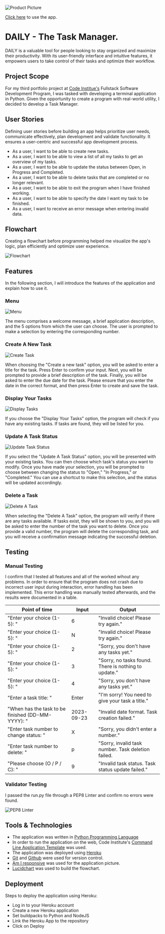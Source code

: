 ![Product Picture](images/am-i-responsive.jpg)

[Click here](https://daily-task-manager-a1eb82a65d82.herokuapp.com/) to use the app.

# DAILY - The Task Manager.

DAILY is a valuable tool for people looking to stay organized and maximize their productivity. With its user-friendly interface and intuitive features, it empowers users to take control of their tasks and optimize their workflow.

## Project Scope

For my third portfolio project at [Code Institue's](https://codeinstitute.net/) Fullstack Software Development Program, I was tasked with developing a terminal application in Python. Given the opportunity to create a program with real-world utility, I decided to develop a Task Manager.

## User Stories

Defining user stories before building an app helps prioritize user needs, communicate effectively, plan development and validate functionality. It ensures a user-centric and successful app development process.

- As a user, I want to be able to create new tasks.
- As a user, I want to be able to view a list of all my tasks to get an overview of my tasks.
- As a user, I want to be able to update the status between Open, in Progress and Completed.
- As a user, I want to be able to delete tasks that are completed or no longer relevant.
- As a user, I want to be able to exit the program when I have finished working.
- As a user, I want to be able to specify the date I want my task to be finished.
- As a user, I want to receive an error message when entering invalid data.

## Flowchart

Creating a flowchart before programming helped me visualize the app's logic, plan efficiently and optimize user experience. 

![Flowchart](images/flow-chart.png)

## Features

In the following section, I will introduce the features of the application and explain how to use it.

### Menu

![Menu](images/menu.jpeg)

The menu comprises a welcome message, a brief application description, and the 5 options from which the user can choose. The user is prompted to make a selection by entering the corresponding number.

### Create A New Task

![Create Task](images/create-task.jpeg)

When choosing the "Create a new task" option, you will be asked to enter a title for the task. Press Enter to confirm your input. Next, you will be prompted to provide a brief description of the task. Finally, you will be asked to enter the due date for the task. Please ensure that you enter the date in the correct format, and then press Enter to create and save the task.

### Display Your Tasks

![Display Tasks](images/display-tasks.jpeg)

If you choose the "Display Your Tasks" option, the program will check if you have any existing tasks. If tasks are found, they will be listed for you.

### Update A Task Status

![Update Task Status](images/update-task.jpeg)

If you select the "Update A Task Status" option, you will be presented with your existing tasks. You can then choose which task's status you want to modify. Once you have made your selection, you will be prompted to choose between changing the status to "Open," "In Progress," or "Completed." You can use a shortcut to make this selection, and the status will be updated accordingly.

### Delete a Task

![Delete A Task](images/delete-task.jpeg)

When selecting the "Delete A Task" option, the program will verify if there are any tasks available. If tasks exist, they will be shown to you, and you will be asked to enter the number of the task you want to delete. Once you provide a valid number, the program will delete the corresponding task, and you will receive a confirmation message indicating the successful deletion.

## Testing

### Manual Testing

I confirm that I tested all features and all of the worked wihout any problems. In order to ensure that the program does not crash due to incorrect user input during interaction, error handling has been implemented. This error handling was manually tested afterwards, and the results were documented in a table.

|                  Point of time                    |    Input   |                          Output                      |
|---------------------------------------------------|------------|------------------------------------------------------|
|            "Enter your choice (1-5): "            |      6     |            "Invalid choice! Please try again."       |
|            "Enter your choice (1-5): "            |      N     |            "Invalid choice! Please try again."       |
|            "Enter your choice (1-5): "            |      2     |           "Sorry, you don't have any tasks yet."     |
|            "Enter your choice (1-5): "            |      3     | "Sorry, no tasks found. There is nothing to update." |
|            "Enter your choice (1-5): "            |      4     |         "Sorry, you don't have any tasks yet."       |
|              "Enter a task title: "               |    Enter   |   "I'm sorry! You need to give your task a title."   |
| "When has the task to be finished (DD-MM-YYYY): " | 2023-09-23 |      "Invalid date format. Task creation failed."    |
|       "Enter task number to change status: "      |      X     |           "Sorry, you didn't enter a number."        |
|       "Enter task number to delete: "             |      p     |  "Sorry, invalid task number. Task deletion failed.  |
|        "Please choose (O / P / C): "              |      9     |   "Invalid task status. Task status update failed."  |



### Validator Testing

I passed the run.py file through a PEP8 Linter and confirm no errors were found.

![PEP8 Linter](images/python-linter.jpeg)

## Tools & Technologies

- The application was written in [Python Programming Language](https://www.python.org/)
- In order to run the application on the web, Code Institute's [Command Line Application Template](https://github.com/codewithmaik/command-line-template) was used.
- The application was deployed using [Heroku](https://www.heroku.com/platform)
- [Git](https://git-scm.com/) and [Github](https://github.com/) were used for version control.
- [Am I responsive](https://ui.dev/amiresponsive) was used for the application picture.
- [Lucidchart](https://www.lucidchart.com) was used to build the flowchart.

## Deployment

Steps to deploy the application using Heroku:

- Log in to your Heroku account
- Create a new Heroku application
- Set buildpacks to Python and NodeJS
- Link the Heroku App to the repository
- Click on Deploy
